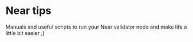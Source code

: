 # Near tips
Manuals and useful scripts to run your Near validator node and make life a little bit easier ;)

